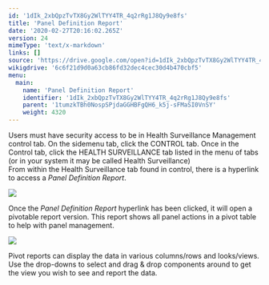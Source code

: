 ```yaml
---
id: '1dIk_2xbQpzTvTX8Gy2WlTYY4TR_4q2rRg1J8Qy9e8fs'
title: 'Panel Definition Report'
date: '2020-02-27T20:16:02.265Z'
version: 24
mimeType: 'text/x-markdown'
links: []
source: 'https://drive.google.com/open?id=1dIk_2xbQpzTvTX8Gy2WlTYY4TR_4q2rRg1J8Qy9e8fs'
wikigdrive: '6c6f21d9d0a63cb86fd32dec4cec30d4b470cbf5'
menu:
  main:
    name: 'Panel Definition Report'
    identifier: '1dIk_2xbQpzTvTX8Gy2WlTYY4TR_4q2rRg1J8Qy9e8fs'
    parent: '1tumzkTBh0NospSPjdaGGHBFgQH6_k5j-sFMaSI0VnSY'
    weight: 4320
---
```

Users must have security access to be in Health Surveillance Management control tab. On the sidemenu tab, click the CONTROL tab. Once in the Control tab, click the HEALTH SURVEILLANCE tab listed in the menu of tabs (or in your system it may be called Health Surveillance)  
From within the Health Surveillance tab found in control, there is a hyperlink to access a *Panel Definition Report*.
  
![](../panel-definition-report.assets/e3f89bef2f43ae220d81e6244ed79e53.png)  

Once the *Panel Definition Report* hyperlink has been clicked, it will open a pivotable report version. This report shows all panel actions in a pivot table to help with panel management.
  
![](../panel-definition-report.assets/a4fcc0f569e9ded42dff5f479f56731b.png)  

Pivot reports can display the data in various columns/rows and looks/views. Use the drop-downs to select and drag & drop components around to get the view you wish to see and report the data.
